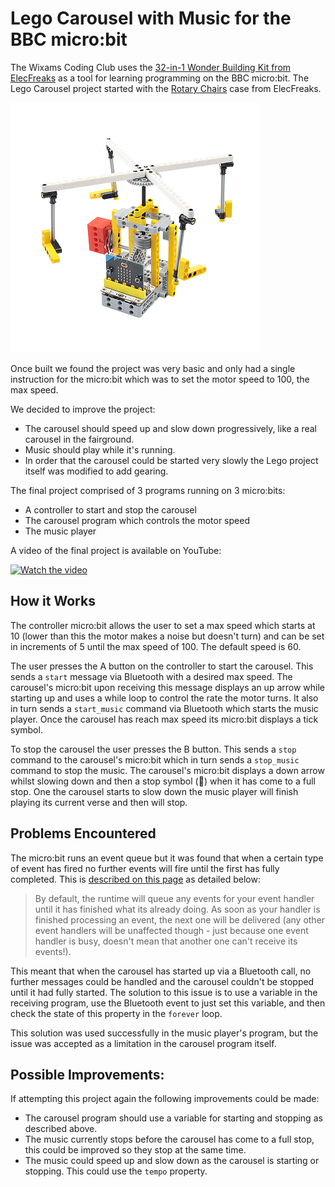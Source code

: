 # Lego Carousel with Music for the BBC micro:bit

The Wixams Coding Club uses the [32-in-1 Wonder Building Kit from ElecFreaks](https://www.elecfreaks.com/micro-bit-wonder-building-kit-without-micro-bit-board.html) as a tool for learning programming on the BBC micro:bit. The Lego Carousel project started with the [Rotary Chairs](https://elecfreaks.com/learn-en/microbitKit/Wonder_Building_Kit/Case_05.html) case from ElecFreaks.

![Image of the Rotary Chairs project from ElecFreaks](/assets/ElecFreaks-32-in-1-Case-5-Rotary-Chairs.png)

Once built we found the project was very basic and only had a single instruction for the micro:bit which was to set the motor speed to 100, the max speed. 

We decided to improve the project:

* The carousel should speed up and slow down progressively, like a real carousel in the fairground.
* Music should play while it's running.
* In order that the carousel could be started very slowly the Lego project itself was modified to add gearing.

The final project comprised of 3 programs running on 3 micro:bits:

* A controller to start and stop the carousel
* The carousel program which controls the motor speed
* The music player 

A video of the final project is available on YouTube:

[![Watch the video](https://img.youtube.com/vi/vNZ_Xr9Fenk/maxresdefault.jpg)](https://youtu.be/vNZ_Xr9Fenk)

## How it Works
The controller micro:bit allows the user to set a max speed which starts at 10 (lower than this the motor makes a noise but doesn't turn) and can be set in increments of 5 until the max speed of 100. The default speed is 60.

The user presses the A button on the controller to start the carousel. This sends a `start` message via Bluetooth with a desired max speed. The carousel's micro:bit upon receiving this message displays an up arrow while starting up and uses a while loop to control the rate the motor turns. It also in turn sends a `start_music` command via Bluetooth which starts the music player. Once the carousel has reach max speed its micro:bit displays a tick symbol.

To stop the carousel the user presses the B button. This sends a `stop` command to the carousel's micro:bit which in turn sends a `stop_music` command to stop the music. The carousel's micro:bit displays a down arrow whilst slowing down and then a stop symbol (🔲) when it has come to a full stop. One the carousel starts to slow down the music player will finish playing its current verse and then will stop.

## Problems Encountered
The micro:bit runs an event queue but it was found that when a certain type of event has fired no further events will fire until the first has fully completed. This is [described on this page](https://lancaster-university.github.io/microbit-docs/concepts/#queued-events) as detailed below: 

> By default, the runtime will queue any events for your event handler until it has finished what its already doing. As soon as your handler is finished processing an event, the next one will be delivered (any other event handlers will be unaffected though - just because one event handler is busy, doesn't mean that another one can't receive its events!).

This meant that when the carousel has started up via a Bluetooth call, no further messages could be handled and the carousel couldn't be stopped until it had fully started. The solution to this issue is to use a variable in the receiving program, use the Bluetooth event to just set this variable, and then check the state of this property in the `forever` loop.

This solution was used successfully in the music player's program, but the issue was accepted as a limitation in the carousel program itself.

## Possible Improvements:
If attempting this project again the following improvements could be made:
* The carousel program should use a variable for starting and stopping as described above.
* The music currently stops before the carousel has come to a full stop, this could be improved so they stop at the same time.
* The music could speed up and slow down as the carousel is starting or stopping. This could use the `tempo` property.